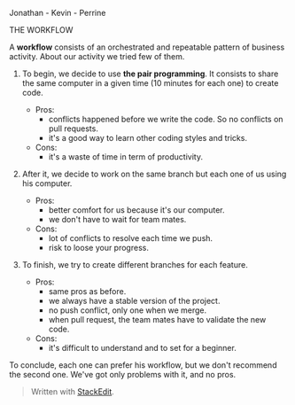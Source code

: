 ﻿Jonathan - Kevin - Perrine

THE WORKFLOW

A **workflow** consists of an orchestrated and repeatable pattern of business activity.
About our activity we tried few of them.

1) To begin, we decide to use **the pair programming**. It consists to share the same computer in a given time (10 minutes for each one) to create code. 

	- Pros: 
		- conflicts happened before we write the code. So no conflicts on pull requests.
		- it's a good way to learn other coding styles and tricks.
	- Cons:
		- it's a waste of time in term of productivity.

2) After it, we decide to work on the same branch but each one of us using his computer.
	- Pros: 
		- better comfort for us because it's our computer.
		- we don't have to wait for team mates.
	- Cons:
		- lot of conflicts to resolve each time we push.
		- risk to loose your progress.

3) To finish, we try to create different branches for each feature.
	- Pros: 
	 	- same pros as before.
		- we always have a stable version of the project.
		- no push conflict, only one when we merge.
		- when pull request, the team mates have to validate the new code.
	- Cons:
		- it's difficult to understand and to set for a beginner.

To conclude, each one can prefer his workflow, but we don't recommend the second one. 
We've got only problems with it, and no pros.
		
> Written with [StackEdit](https://stackedit.io/).
